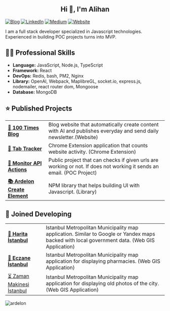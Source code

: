 <h2 align="center">Hi 👋, I'm Alihan</h2>


[
![Blog](https://img.shields.io/badge/Website-CC5500?style=for-the-badge&logo=&logoColor=white)](https://100times.blog/) [ ![LinkedIn](https://img.shields.io/badge/LinkedIn-4682B4?style=for-the-badge&logo=linkedin&logoColor=white)](https://www.linkedin.com/in/alihankeskin/) [![Medium](https://img.shields.io/badge/Medium-555555?style=for-the-badge&logo=medium&logoColor=white)](https://medium.com/@akeskinw)
[
![Website](https://img.shields.io/badge/Website-CC5500?style=for-the-badge&logo=&logoColor=white)](https://www.hexaapps.net/alihan)


I am a full stack developer specialized in Javascript technologies. Experienced in building POC projects turns into MVP.

## 👨‍💻 Professional Skills

-  **Language:**  JavaScript, Node.js, TypeScript
-  **Framework:** React
-  **DevOps:**   Redis, bash, PM2, Nginx
-  **Library:** OpenAI, Webpack, MaplibreGL, socket.io, express.js, nodemailer, react router dom, Mongoose
-  **Database:** MongoDB


## ⭐ Published Projects

<table>
  <tbody>
    <tr>
      <td><a href="https://100times.blog/"><b>🚀 100 Times Blog</b></a></td>
      <td>Blog website that automatically create content with AI and publishes everyday and send daily newsletter.(Website)</td>
    </tr>
      <tr>
      <td><a href="https://chromewebstore.google.com/detail/tab-tracker/effjhkgfakdenmlpfeadfcdofghpffki?hl=tr"><b>🤖 Tab Tracker</b></a></td>
      <td>Chrome Extension application that counts website activity. (Chrome Extension)</td>
    </tr>
     <tr>
      <td><a href="https://github.com/Ardelon/monitor-api-actions"><b>🔢 Monitor API Actions</b></a></td>
      <td>Public project that can checks if given urls are working or not. If does not working it sends an email. (POC Project)</td>
    </tr>
      <tr>
      <td><a href="https://www.npmjs.com/package/ardelon-create-element"><b>📚 Ardelon Create Element</b></a></td>
      <td>NPM library that helps building UI with Javascript. (Library)</td>
    </tr>
  </tbody>
</table>

## 💪 Joined Developing

<table>
  <tbody>
    <tr>
      <td><a href="https://harita.istanbul"><b>🚀 Harita İstanbul</b></a></td>
      <td>Istanbul Metropolitan Municipality map application. Similar to Google or Yandex maps backed with local government data. (Web GIS Application)</td>
    </tr>
      <tr>
      <td><a href="https://eczane.ibb.istanbul/)"><b>💊 Eczane İstanbul</b></a></td>
      <td>Istanbul Metropolitan Municipality map application for displaying pharmacies. (Web GIS Application)</td>
    </tr>
     <tr>
      <td><a href="https://zamanmakinesi.ibb.gov.tr/">⏳ Zaman Makinesi İstanbul</b></a></td>
      <td>Istanbul Metropolitan Municipality map application for displaying old photos of the city.(Web GIS Application)</td>
    </tr>
  </tbody>
</table>

<p align="left"> <img src="https://komarev.com/ghpvc/?username=ardelon&label=Profile%20views&color=0e75b6&style=flat" alt="ardelon" /> </p
